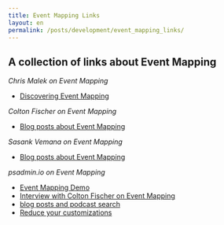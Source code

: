 ```yaml
---
title: Event Mapping Links
layout: en
permalink: /posts/development/event_mapping_links/
---
```


## A collection of links about Event Mapping

*Chris Malek on Event Mapping*

* [Discovering Event Mapping](http://www.cedarhillsgroup.com/knowledge-base/kbarticles/PT855-assigning-application-class-peoplecode-to-component-events)

*Colton Fischer on Event Mapping*

* [Blog posts about Event Mapping](http://www.peoplesoftmods.com/category/emf/)

*Sasank Vemana on Event Mapping*

* [Blog posts about Event Mapping](https://pe0ples0ft.blogspot.com/search?q=Event+mapping)

*psadmin.io on Event Mapping*

* [Event Mapping Demo](http://psadmin.io/2016/02/10/8-55-event-mapping-demo/)
* [Interview with Colton Fischer on Event Mapping](http://psadmin.io/2016/11/18/55-2fa-and-event-mapping-w-colton-fischer/)
* [blog posts and podcast search](http://psadmin.io/?s=event+mapping)
* [Reduce your customizations](http://psadmin.io/2015/12/29/8-55-reduce-your-customizations/)
